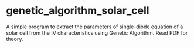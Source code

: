 # genetic_algorithm_solar_cell
A simple program to extract the parameters of single-diode equation of a solar cell from the IV characteristics using Genetic Algorithm. Read PDF for theory.
